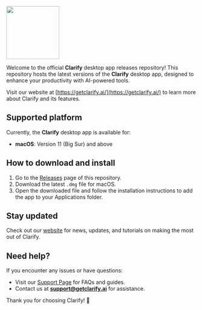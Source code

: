 <p align="left">
    <img width="140px" height="auto" src="assets/logo.png">
</p>

Welcome to the official **Clarify** desktop app releases repository! This repository hosts the latest versions of the **Clarify** desktop app, designed to enhance your productivity with AI-powered tools.  

Visit our website at [https://getclarify.ai/](https://getclarify.ai/) to learn more about Clarify and its features.

## Supported platform
Currently, the **Clarify** desktop app is available for:
- **macOS**: Version 11 (Big Sur) and above

## How to download and install
1. Go to the [Releases](./releases) page of this repository.
2. Download the latest `.dmg` file for macOS.
3. Open the downloaded file and follow the installation instructions to add the app to your Applications folder.

## Stay updated
Check out our [website](https://getclarify.ai/) for news, updates, and tutorials on making the most out of Clarify.

## Need help?
If you encounter any issues or have questions:
- Visit our [Support Page](https://getclarify.ai/support) for FAQs and guides.
- Contact us at **support@getclarify.ai** for assistance.

Thank you for choosing Clarify! 🚀

